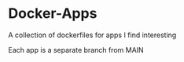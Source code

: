 # Docker-Apps
A collection of dockerfiles for apps I find interesting

Each app is a separate branch from MAIN
